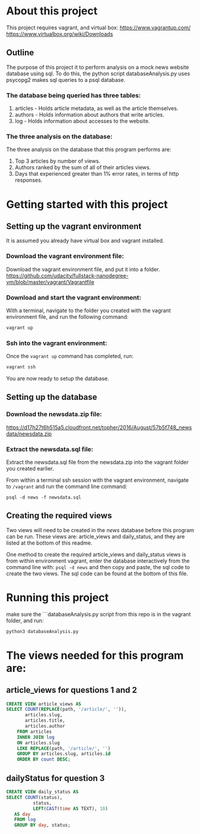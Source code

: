 # About this project
This project requires vagrant, and virtual box:
https://www.vagrantup.com/ 
https://www.virtualbox.org/wiki/Downloads


## Outline
The purpose of this project it to perform analysis on a mock news website database using sql. To do this, the python script databaseAnalysis.py uses psycopg2 makes sql queries to a psql database.

### The database being queried has three tables:
1. articles - Holds article metadata, as well as the article themselves.
2. authors - Holds information about authors that write articles.
3. log - Holds information about accesses to the website.

### The three analysis on the database:
The three analysis on the database that this program performs are:
1. Top 3 articles by number of views.
2. Authors ranked by the sum of all of their articles views.
3. Days that experienced greater than 1% error rates, in terms of http responses.


# Getting started with this project
## Setting up the vagrant environment
It is assumed you already have virtual box and vagrant installed.
### Download the vagrant environment file:
Download the vagrant environment file, and put it into a folder.
https://github.com/udacity/fullstack-nanodegree-vm/blob/master/vagrant/Vagrantfile
### Download and start the vagrant environment:
With a terminal, navigate to the folder you created with the vagrant environment file, and run the following command:
```bash
vagrant up
```
### Ssh into the vagrant environment:
Once the ```vagrant up``` command has completed, run:
```bash
vagrant ssh
```
You are now ready to setup the database.
## Setting up the database
### Download the newsdata.zip file:
https://d17h27t6h515a5.cloudfront.net/topher/2016/August/57b5f748_newsdata/newsdata.zip

### Extract the newsdata.sql file: 
Extract the newsdata.sql file from the newsdata.zip into the vagrant folder you created earlier.

From within a terminal ssh session with the vagrant environment, navigate to ```/vagrant``` and run the command line command:
```
psql -d news -f newsdata.sql
```

## Creating the required views
Two views will need to be created in the _news_ database before this program can be run. These views are: article_views and daily_status, and they are listed at the bottom of this readme. 

One method to create the required article_views and daily_status views is from within environment vagrant, enter the database interactively from the command line with: ```psql -d news``` and then copy and paste, the sql code to create the two views. The sql code can be found at the bottom of this file.


# Running this project 
make sure the ```databaseAnalysis.py script from this repo is in the vagrant folder, and run:
```python
python3 databaseAnalysis.py
```


# The views needed for this program are:

## article_views for questions 1 and 2
```sql
CREATE VIEW article_views AS 
SELECT COUNT(REPLACE(path, '/article/', '')), 
       articles.slug, 
       articles.title, 
       articles.author 
    FROM articles 
    INNER JOIN log 
    ON articles.slug 
    LIKE REPLACE(path, '/article/', '') 
    GROUP BY articles.slug, articles.id 
    ORDER BY count DESC;
```

## dailyStatus for question 3
```sql
CREATE VIEW daily_status AS
SELECT COUNT(status),
          status,
          LEFT(CAST(time AS TEXT), 10)
   AS day
   FROM log
   GROUP BY day, status;
```



